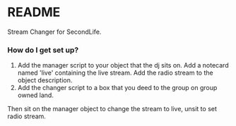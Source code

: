 # README #

Stream Changer for SecondLife.

### How do I get set up? ###

  1. Add the manager script to your object that the dj sits on. Add a notecard named 'live' containing the live stream. Add the radio stream to the object description.
  2. Add the changer script to a box that you deed to the group on group owned land.

Then sit on the manager object to change the stream to live, unsit to set radio stream.
